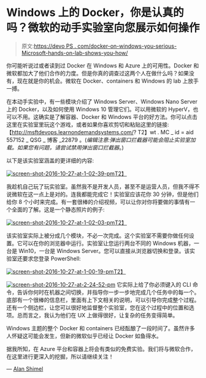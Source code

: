 # Windows 上的 Docker，你是认真的吗？微软的动手实验室向您展示如何操作

> 原文:[https://devo PS . com/docker-on-windows-you-serious-Microsoft-hands-on-lab-shows-you-how/](https://devops.com/docker-on-windows-are-you-serious-microsofts-hands-on-lab-shows-you-how/)

你可能听说过或者读到过 Docker 在 Windows 和 Azure 上的可用性。Docker 和微软都加大了他们合作的力度。但是你真的调查过这两个人在做什么吗？如果没有，现在就是你的机会。微软在 Docker、containers 和 Windows 的 lab 上放手一搏。

在本动手实验中，有一些模块介绍了 Windows Server、Windows Nano Server 上的 Docker，以及如何使用 Windows 10 管理它们。可以用微软的 HyperV，也可以不用。这确实是了解容器、Docker 和 Windows 平台的好方法。你可以点击这里在实验室里玩这个游戏，或者如果你喜欢剪切和粘贴这里的链接:【http://msftdevops.learnondemandsystems.com/? T2】wt . MC _ id = aid 557152 _ QSG _ 博客 _22879 。(*编辑注意:弹出窗口拦截器可能会阻止实验室加载。如果您有问题，请尝试禁用弹出窗口拦截器*。)

以下是该实验室涵盖的更详细的内容:

[![screen-shot-2016-10-27-at-1-02-39-pm](../Images/191a2548a34bf91c3c2df465dcd5e573.png)T2】](https://devops.com/wp-content/uploads/2016/10/Screen-Shot-2016-10-27-at-1.02.39-PM.png)

我趁机自己玩了玩实验室。虽然我不是开发人员，甚至不是运营人员，但我不得不说微软在这一点上是对的。连我都能完成它！实验室应该花你 30 分钟，但是他们给你 8 个小时来完成。有一套很棒的介绍视频，可以让你对你将要做的事情有一个全面的了解。这是一个静态照片的例子:

[![screen-shot-2016-10-27-at-1-02-03-pm](../Images/af0b1bda7f52b397f006f3a6396b534b.png)T2】](https://devops.com/wp-content/uploads/2016/10/Screen-Shot-2016-10-27-at-1.02.03-PM-e1477588961707.png)

该实验室实际上被分成几个模块，不必一次完成。这个实验室不需要你做任何设置。它可以在你的浏览器中运行。实验室让您运行两台不同的 Windows 机器，一台是 Win10，一台是 Windows Server。您可以直接从浏览器切换和登录。该实验室还要求您登录 PowerShell:

[![screen-shot-2016-10-27-at-1-00-19-pm](../Images/8ff06ffe601f026f20e2958a63816f76.png)T2】](https://devops.com/wp-content/uploads/2016/10/Screen-Shot-2016-10-27-at-1.00.19-PM.png)

[![screen-shot-2016-10-27-at-2-24-52-pm](../Images/74921a5dc24bd06769e9c32ea3063d8a.png)](https://devops.com/wp-content/uploads/2016/10/Screen-Shot-2016-10-27-at-2.24.52-PM.png) 它实际上给了你必须键入的 CLI 命令，告诉你何时在机器之间切换，并指导你一步一步地完成几个任务中的每一个。底部有一个很棒的信息栏，里面有上下文相关的说明，可以引导你完成整个过程。还有一个侧边栏，让您可以很好地监督整个实验室，您在这个过程中的位置和选项。总而言之，我认为他们在 UX 上做得很好，让复杂的任务变得简单。

Windows 主题的整个 Docker 和 containers 已经酝酿了一段时间了。虽然许多人怀疑这可能会发生，但新的微软似乎已经让 Docker 如鱼得水。

据我所知，在 Azure 平台和容器上将会有类似的免费实验。我们将与微软合作，在这里进行更深入的挖掘，所以请继续关注！

— [Alan Shimel](https://devops.com/author/ashimmy/)